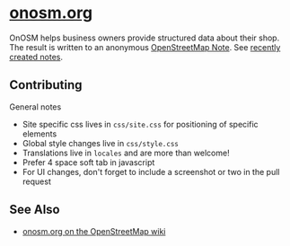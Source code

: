 # [onosm.org](https://onosm.org/)

OnOSM helps business owners provide structured data about their shop. The result is written to an anonymous [OpenStreetMap Note](https://wiki.openstreetmap.org/wiki/Notes). See [recently created notes](https://ent8r.github.io/NotesReview/?query=submitted%20note%20from%20a%20business).

## Contributing

General notes
 * Site specific css lives in ```css/site.css``` for positioning of specific elements
 * Global style changes live in ```css/style.css```
 * Translations live in ```locales``` and are more than welcome!
 * Prefer 4 space soft tab in javascript
 * For UI changes, don't forget to include a screenshot or two in the pull request
 
## See Also

* [onosm.org on the OpenStreetMap wiki](https://wiki.openstreetmap.org/wiki/Onosm.org)
